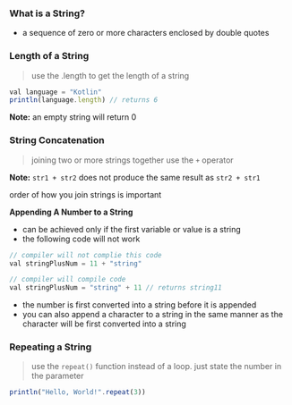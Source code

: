 ### What is a String?
+ a sequence of zero or more characters enclosed by double quotes

### Length of a String
> use the .length to get the length of a string
```js 
val language = "Kotlin"
println(language.length) // returns 6
```
<p>
  <strong>Note:</strong> an empty string will return 0
</p>

### String Concatenation
> joining two or more strings together use the `+` operator

**Note:** `str1 + str2` does not produce the same result as `str2 + str1`
<p>order of how you join strings is important</p>

**Appending A Number to a String**
+ can be achieved only if the first variable or value is a string
+ the following code will not work
```js
// compiler will not complie this code
val stringPlusNum = 11 + "string"

// compiler will compile code
val stringPlusNum = "string" + 11 // returns string11
```
+ the number is first converted into a string before it is appended
+ you can also append a character to a string in the same manner as the character will be first converted into a string

### Repeating a String
> use the `repeat()` function instead of a loop. just state the number in the parameter
```js
println("Hello, World!".repeat(3))
```

